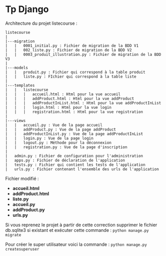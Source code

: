 # Tp Django
Architecture du projet listecourse :  

```
listecourse  
|
|---migration
|   |   0001_initial.py : Fichier de migration de la BDD V1
|   |   002_liste.py : Fichier de migration de la BDD V2
|   |   0003_produit_illustration.py : Fichier de migration de la BDD V3
|
|---models
|   |   produit.py : Fichier qui correspond à la table produit
|   |   liste.py : FIchier qui correspond à la table liste
|
|---templates
|   |   listecourse
|   |   |   accueil.html : Html pour la vue accueil
|   |   |   addProduct.html : Html pour la vue addProduct
|   |   |   addProductInList.html : Html pour la vue addProductInList
|   |   |   login.html : Html pour la vue login
|   |   |   registration.html : Html pour la vue registration
|
|---views
|   |   accueil.py : Vue de la page accueil
|   |   addProduct.py : Vue de la page addProduct
|   |   addProductInList.py : Vue de la page addProductInList
|   |   login.py : Vue de la page login
|   |   logout.py : Méthode pour la déconnexion
|   |   registration.py : Vue de la page d'inscription
|
|   admin.py : Fichier de configuration pour l'administration
|   apps.py : Fichier de déclaration de l'application
|   tests.py : Fichier qui contient les tests de l'application
|   urls.py : Fichier contenant l'ensemble des urls de l'application
```

Fichier modifié :
- **accueil.html** 
- **addProduct.html** 
- **liste.py**
- **accueil.py**
- **addProduct.py**
- **urls.py**

Si vous reprenez le projet à partir de cette correction supprimer le fichier db.sqlite3 si existant 
et exécuter cette commande : `python manage.py migrate`

Pour créer le super utilisateur voici la commande : `python manage.py createsuperuser`